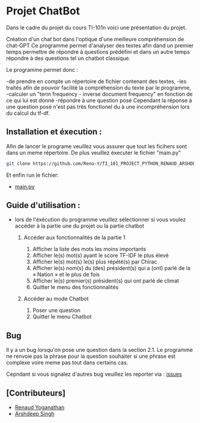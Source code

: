 # Projet ChatBot

Dans le cadre du projet du cours TI-101n voici une présentation du projet.

Création d'un chat bot dans l'optique d'une meilleure compréhension de chat-GPT
Ce programme permet d'analyser des textes afin dand un premier temps permettre de répondre à questions prédéfini et dans un autre temps répondre à des questions tel un chatbot classique.

Le programme permet donc :

-de prendre en compte un répertoire de fichier contenant des textes,
-les traités afin de pouvoir facilité la compréhension du texte par le programme,
-calculer un "term frequency - inverse document frequency" en fonction de ce qui lui est donné
-répondre à une question posé
Cependant la réponse à une question posé n'est pas très fonctionel du à une incompréhension lors du calcul du tf-df.

## Installation et éxecution : 

Afin de lancer le programe veuillez vous assurer que tout les ficihers sont dans un meme répertoire. De plus veuillez éxecuter le fichier "main.py"

```bash
git clone https://github.com/Reno-Y/TI_101_PROJECT_PYTHON_RENAUD_ARSHDEEP.git
```
Et enfin run le fichier:
-  [main.py](https://github.com/Reno-Y/TI_101_PROJECT_PYTHON_RENAUD_ARSHDEEP/blob/main/main.py)

## Guide d'utilisation :

* lors de l'éxécution du programme veuillez sélectionner si vous voulez accéder à la partie une du projet ou la partie chatbot
    1. Accéder aux fonctionnalités de la partie 1
        1. Afficher la liste des mots les moins importants
        2. Afficher le(s) mot(s) ayant le score TF-IDF le plus élevé
        3. Afficher le(s) mot(s) le(s) plus répété(s) par Chirac
        4. Afficher le(s) nom(s) du (des) président(s) qui a (ont) parlé de la « Nation » et le plus de fois
        5. Afficher le(s) premier(s) président(s) qui ont parlé de climat
        0. Quitter le menu des fonctionnalités

    2. Accéder au mode Chatbot
        1. Poser une question
        0. Quitter le menu Chatbot
    

## Bug

Il y a un bug lorsqu'on pose une question dans la section 2.1. Le programme ne renvoie pas la phrase pour la question souhaiter si une phrase est complexe voire meme pas tout dans certains cas.

Cepndant si vous signalez d'autres bug veuillez les reporter via :
[issues](https://github.com/Reno-Y/TI_101_PROJECT_PYTHON_RENAUD_ARSHDEEP/issues)

## [Contributeurs]
- [Renaud Yoganathan](https://github.com/Reno-Y)
- [Arshdeep Singh](https://github.com/Arshdeep931)
